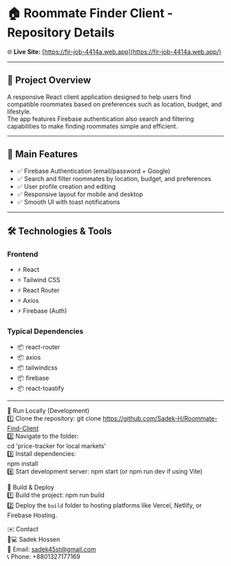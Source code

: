 # 🏠 Roommate Finder Client - Repository Details

🌐 **Live Site:** [https://fir-job-4414a.web.app](https://fir-job-4414a.web.app/)


---

## 🚀 Project Overview

A responsive React client application designed to help users find compatible roommates based on preferences such as location, budget, and lifestyle.  
The app features Firebase authentication also search and filtering capabilities to make finding roommates simple and efficient.

---

## 🧩 Main Features

- ✅ Firebase Authentication (email/password + Google)   
- ✅ Search and filter roommates by location, budget, and preferences  
- ✅ User profile creation and editing  
- ✅ Responsive layout for mobile and desktop  
- ✅ Smooth UI with toast notifications  

---

## 🛠️ Technologies & Tools

### Frontend  
- ⚡ React  
- ⚡ Tailwind CSS  
- ⚡ React Router  
- ⚡ Axios  
- ⚡ Firebase (Auth)  

### Typical Dependencies  
- 📦 react-router 
- 📦 axios  
- 📦 tailwindcss  
- 📦 firebase  
- 📦 react-toastify  

---



🧭 Run Locally (Development)  
1️⃣ Clone the repository:
   git clone https://github.com/Sadek-H/Roommate-Find-Client  
2️⃣ Navigate to the folder:  
   cd 'price-tracker for local markets'  
3️⃣ Install dependencies:  
   npm install  
4️⃣ Start development server:
   npm start (or npm run dev if using Vite)

🔧 Build & Deploy  
1️⃣ Build the project:
   npm run build  
2️⃣ Deploy the `build` folder to hosting platforms like Vercel, Netlify, or Firebase Hosting.

✉️ Contact  
👨💻 Sadek Hossen  
📧 Email: sadek45st@gmail.com  
📞 Phone: +8801327177169
